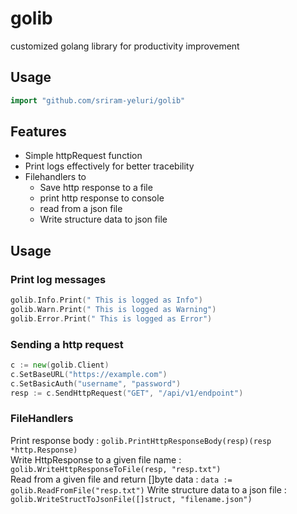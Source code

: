 # golib
customized golang library for productivity improvement

## Usage

```go
import "github.com/sriram-yeluri/golib"
```

## Features
* Simple httpRequest function
* Print logs effectively for better tracebility
* Filehandlers to 
    * Save http response to a file 
    * print http response to console
    * read from a json file
    * Write structure data to json file

## Usage
### Print log messages

```go
golib.Info.Print(" This is logged as Info")
golib.Warn.Print(" This is logged as Warning")
golib.Error.Print(" This is logged as Error")
```

### Sending a http request

```go
c := new(golib.Client)
c.SetBaseURL("https://example.com")
c.SetBasicAuth("username", "password")
resp := c.SendHttpRequest("GET", "/api/v1/endpoint")
```

### FileHandlers

Print response body : `golib.PrintHttpResponseBody(resp)(resp *http.Response)`  
Write HttpResponse to a given file name : `golib.WriteHttpResponseToFile(resp, "resp.txt")`  
Read from a given file and return []byte data : `data := golib.ReadFromFile("resp.txt")` 
Write structure data to a json file : `golib.WriteStructToJsonFile([]struct, "filename.json")`  




